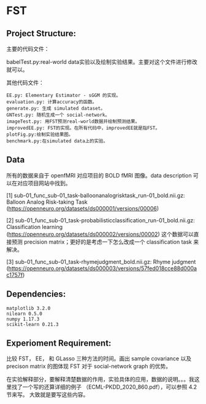 # FST

## Project Structure:

主要的代码文件：

babelTest.py:real-world data实验以及绘制实验结果。主要对这个文件进行修改就可以。

其他代码文件：

    EE.py: Elementary Estimator - sGGM 的实现。
    evaluation.py: 计算accuracy的函数。
    generate.py: 生成 simulated dataset。
    GNTest.py: 随机生成一个 social-network。
    imageTest.py: 用FST预测real-world数据并绘制预测结果。
    improvedEE.py: FST的实现。在所有代码中，improvedEE就是指FST。
    plotFig.py:绘制实验结果图。
    benchmark.py:在simulated data上的实验。
    
    
## Data
 所有的数据来自于 openfMRI 对应项目的 BOLD fMRI 图像。data description 可以在对应项目网站中找到。
 
 [1] sub-01_func_sub-01_task-balloonanalogrisktask_run-01_bold.nii.gz: Balloon Analog Risk-taking Task (https://openneuro.org/datasets/ds000001/versions/00006)
 
 [2] sub-01_func_sub-01_task-probabilisticclassification_run-01_bold.nii.gz: Classification learning (https://openneuro.org/datasets/ds000002/versions/00002) 这个数据可以直接预测 precision matrix；更好的是考虑一下怎么改成一个 classification task 来解决。 
 
 [3] sub-01_func_sub-01_task-rhymejudgment_bold.nii.gz: Rhyme judgment (https://openneuro.org/datasets/ds000003/versions/57fed018cce88d000ac1757f)
 
 
## Dependencies:
    
    matplotlib 3.2.0
    nilearn 0.5.0
    numpy 1.17.3
    scikit-learn 0.21.3 
    
## Experioment Requirement:

比较 FST， EE， 和 GLasso 三种方法的时间。画出 sample covariance 以及 precison matrix 的图体现 FST 对于 social-network graph 的优势。

在实验解释部分，要解释清楚数据的作用，实验具体的应用，数据的说明。。。我这里找了一个写的还算详细的例子 （ECML-PKDD_2020_860.pdf），可以参照 4.2 节来写。
大致就是要写这些内容。